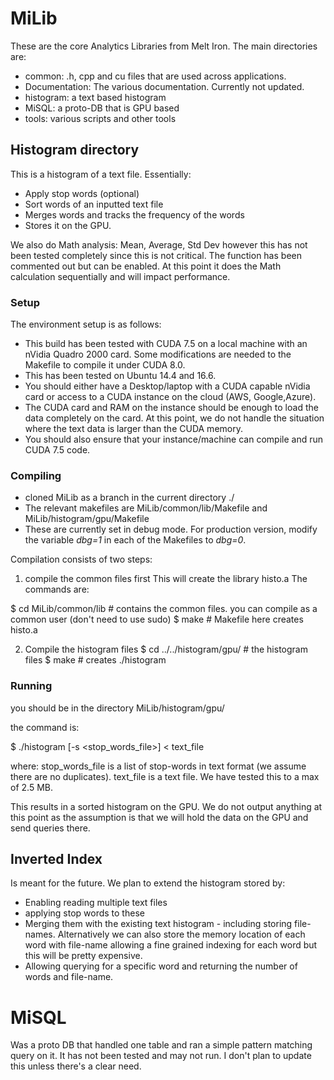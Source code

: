 # MiLib
These are the core Analytics Libraries from Melt Iron.  The main directories are:
* common: .h, cpp and cu files that are used across applications.
* Documentation: The various documentation.  Currently not updated.
* histogram: a text based histogram
* MiSQL: a proto-DB that is GPU based
* tools: various scripts and other tools

## Histogram directory
This is a histogram of a text file.  Essentially:
* Apply stop words (optional)
* Sort words of an inputted text file
* Merges words and tracks the frequency of the words
* Stores it on the GPU.

We also do Math analysis: Mean, Average, Std Dev however this has not been tested completely since this is not critical.
The function has been commented out but can be enabled.  At this point it does the Math calculation sequentially and will impact performance.

### Setup
The environment setup is as follows:
* This build has been tested with CUDA 7.5 on a local machine with an nVidia Quadro 2000 card.  Some modifications are needed to the Makefile to compile it under CUDA 8.0.
* This has been tested on Ubuntu 14.4 and 16.6.
* You should either have a Desktop/laptop with a CUDA capable nVidia card or access to a CUDA instance on the cloud (AWS, Google,Azure).
* The CUDA card and RAM on the instance should be enough to load the data completely on the card.  At this point, we do not handle the situation where the text data is larger than the CUDA memory.
* You should also ensure that your instance/machine can compile and run CUDA 7.5 code.

### Compiling
* cloned MiLib as a branch in the current directory ./
* The relevant makefiles are MiLib/common/lib/Makefile and MiLib/histogram/gpu/Makefile
* These are currently set in debug mode.  For production version, modify the variable *dbg=1* in each of the Makefiles to *dbg=0*.

Compilation consists of two steps:

1. compile the common files first
  This will create the library histo.a  The commands are:

  $ cd MiLib/common/lib         # contains the common files.  you can compile as a common user (don't need to use sudo)
  $ make                        # Makefile here creates histo.a

2. Compile the histogram files
  $ cd ../../histogram/gpu/     # the histogram files
  $ make                        # creates ./histogram

### Running
you should be in the directory MiLib/histogram/gpu/

the command is:

  $ ./histogram [-s <stop_words_file>] < text_file

where:
stop_words_file is a list of stop-words in text format (we assume there are no duplicates).
text_file is a text file.  We have tested this to a max of 2.5 MB.

This results in a sorted histogram on the GPU.
We do not output anything at this point as the assumption is that we will hold the data on the GPU and send queries there.

## Inverted Index
Is meant for the future.  We plan to extend the histogram stored by:
* Enabling reading multiple text files
* applying stop words to these
* Merging them with the existing text histogram - including storing file-names.  Alternatively we can also store the memory location of each word with file-name allowing a fine grained indexing for each word but this will be pretty expensive.
* Allowing querying for a specific word and returning the number of words and file-name.

# MiSQL
Was a proto DB that handled one table and ran a simple pattern matching query on it.  It has not been tested and may not run.  I don't plan to update this unless there's a clear need.

